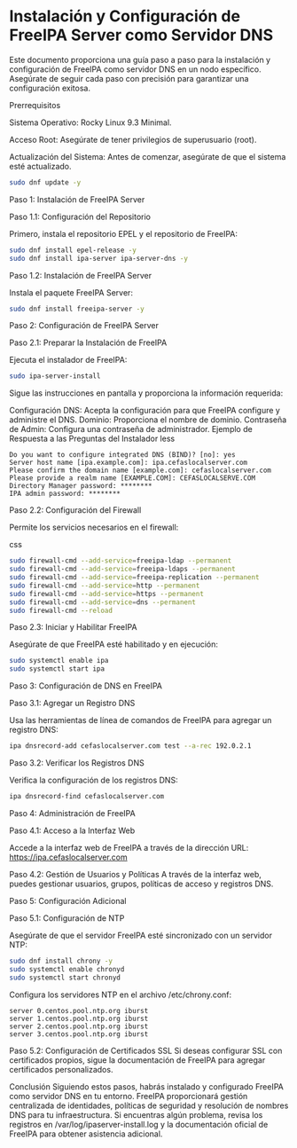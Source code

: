 # Instalación y Configuración de FreeIPA Server como Servidor DNS

Este documento proporciona una guía paso a paso para la instalación y configuración de FreeIPA como servidor DNS en un nodo específico. Asegúrate de seguir cada paso con precisión para garantizar una configuración exitosa.

Prerrequisitos

Sistema Operativo: Rocky Linux 9.3 Minimal.

Acceso Root: Asegúrate de tener privilegios de superusuario (root).

Actualización del Sistema: Antes de comenzar, asegúrate de que el sistema esté actualizado.

```bash
sudo dnf update -y
```

Paso 1: Instalación de FreeIPA Server

Paso 1.1: Configuración del Repositorio

Primero, instala el repositorio EPEL y el repositorio de FreeIPA:



```bash
sudo dnf install epel-release -y
sudo dnf install ipa-server ipa-server-dns -y
```
Paso 1.2: Instalación de FreeIPA Server

Instala el paquete FreeIPA Server:



```bash
sudo dnf install freeipa-server -y
```
Paso 2: Configuración de FreeIPA Server

Paso 2.1: Preparar la Instalación de FreeIPA

Ejecuta el instalador de FreeIPA:



```bash
sudo ipa-server-install
```
Sigue las instrucciones en pantalla y proporciona la información requerida:

Configuración DNS: Acepta la configuración para que FreeIPA configure y administre el DNS.
Dominio: Proporciona el nombre de dominio.
Contraseña de Admin: Configura una contraseña de administrador.
Ejemplo de Respuesta a las Preguntas del Instalador
less

```plaintext
Do you want to configure integrated DNS (BIND)? [no]: yes
Server host name [ipa.example.com]: ipa.cefaslocalserver.com
Please confirm the domain name [example.com]: cefaslocalserver.com
Please provide a realm name [EXAMPLE.COM]: CEFASLOCALSERVE.COM
Directory Manager password: ********
IPA admin password: ********
```

Paso 2.2: Configuración del Firewall

Permite los servicios necesarios en el firewall:

css

```bash
sudo firewall-cmd --add-service=freeipa-ldap --permanent
sudo firewall-cmd --add-service=freeipa-ldaps --permanent
sudo firewall-cmd --add-service=freeipa-replication --permanent
sudo firewall-cmd --add-service=http --permanent
sudo firewall-cmd --add-service=https --permanent
sudo firewall-cmd --add-service=dns --permanent
sudo firewall-cmd --reload
```

Paso 2.3: Iniciar y Habilitar FreeIPA

Asegúrate de que FreeIPA esté habilitado y en ejecución:



```bash
sudo systemctl enable ipa
sudo systemctl start ipa
```

Paso 3: Configuración de DNS en FreeIPA

Paso 3.1: Agregar un Registro DNS

Usa las herramientas de línea de comandos de FreeIPA para agregar un registro DNS:



```bash
ipa dnsrecord-add cefaslocalserver.com test --a-rec 192.0.2.1
```

Paso 3.2: Verificar los Registros DNS

Verifica la configuración de los registros DNS:



```bash
ipa dnsrecord-find cefaslocalserver.com
```

Paso 4: Administración de FreeIPA

Paso 4.1: Acceso a la Interfaz Web

Accede a la interfaz web de FreeIPA a través de la dirección URL: https://ipa.cefaslocalserver.com

Paso 4.2: Gestión de Usuarios y Políticas
A través de la interfaz web, puedes gestionar usuarios, grupos, políticas de acceso y registros DNS.

Paso 5: Configuración Adicional

Paso 5.1: Configuración de NTP

Asegúrate de que el servidor FreeIPA esté sincronizado con un servidor NTP:


```bash
sudo dnf install chrony -y
sudo systemctl enable chronyd
sudo systemctl start chronyd
```

Configura los servidores NTP en el archivo /etc/chrony.conf:


```plaintext
server 0.centos.pool.ntp.org iburst
server 1.centos.pool.ntp.org iburst
server 2.centos.pool.ntp.org iburst
server 3.centos.pool.ntp.org iburst
```
Paso 5.2: Configuración de Certificados SSL
Si deseas configurar SSL con certificados propios, sigue la documentación de FreeIPA para agregar certificados personalizados.

Conclusión
Siguiendo estos pasos, habrás instalado y configurado FreeIPA como servidor DNS en tu entorno. FreeIPA proporcionará gestión centralizada de identidades, políticas de seguridad y resolución de nombres DNS para tu infraestructura. Si encuentras algún problema, revisa los registros en /var/log/ipaserver-install.log y la documentación oficial de FreeIPA para obtener asistencia adicional.